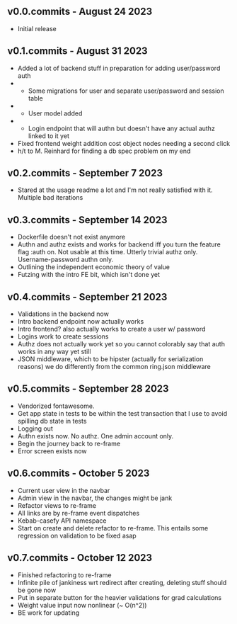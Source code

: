 v0.0.commits - August 24 2023
----

- Initial release

v0.1.commits - August 31 2023
----

- Added a lot of backend stuff in preparation for adding user/password auth
- - Some migrations for user and separate user/password and session table
- - User model added
- - Login endpoint that will authn but doesn't have any actual authz linked to it yet
- Fixed frontend weight addition cost object nodes needing a second click
- h/t to M. Reinhard for finding a db spec problem on my end

v0.2.commits - September 7 2023
----

- Stared at the usage readme a lot and I'm not really satisfied with it. Multiple bad iterations

v0.3.commits - September 14 2023
----

- Dockerfile doesn't not exist anymore
- Authn and authz exists and works for backend iff you turn the feature flag :auth on. Not usable at this time. Utterly trivial authz only. Username-password authn only.
- Outlining the independent economic theory of value
- Futzing with the intro FE bit, which isn't done yet

v0.4.commits - September 21 2023
----

- Validations in the backend now
- Intro backend endpoint now actually works
- Intro frontend? also actually works to create a user w/ password
- Logins work to create sessions
- Authz does not actually work yet so you cannot colorably say that auth works in any way yet still
- JSON middleware, which to be hipster (actually for serialization reasons) we do differently from the common ring.json middleware

v0.5.commits - September 28 2023
----

- Vendorized fontawesome.
- Get app state in tests to be within the test transaction that I use to avoid spilling db state in tests
- Logging out
- Authn exists now. No authz. One admin account only.
- Begin the journey back to re-frame
- Error screen exists now

v0.6.commits - October 5 2023
---

- Current user view in the navbar
- Admin view in the navbar, the changes might be jank
- Refactor views to re-frame
- All links are by re-frame event dispatches
- Kebab-casefy API namespace
- Start on create and delete refactor to re-frame. This entails some regression on validation to be fixed asap

v0.7.commits - October 12 2023
---

- Finished refactoring to re-frame
- Infinite pile of jankiness wrt redirect after creating, deleting stuff should be gone now
- Put in separate button for the heavier validations for grad calculations
- Weight value input now nonlinear (~ O(n^2))
- BE work for updating
